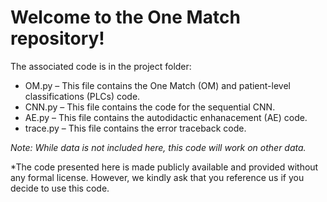 <h1><b>Welcome to the One Match repository!</b></h1>

The associated code is in the project folder:

* OM.py – This file contains the One Match (OM) and patient-level classifications (PLCs) code.
* CNN.py – This file contains the code for the sequential CNN.
* AE.py – This file contains the autodidactic enhanacement (AE) code.
* trace.py – This file contains the error traceback code.

<i>Note: While data is not included here, this code will work on other data.</i>


*The code presented here is made publicly available and provided without any formal license. However, we kindly ask that you reference us if you decide to use this code.

